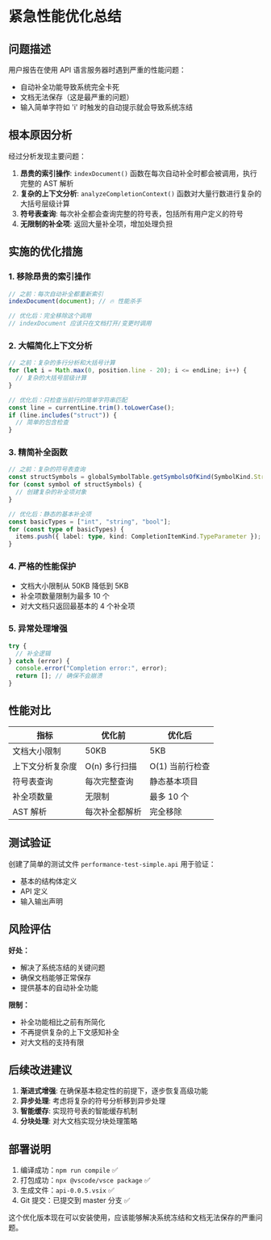 # 紧急性能优化总结

## 问题描述
用户报告在使用 API 语言服务器时遇到严重的性能问题：
- 自动补全功能导致系统完全卡死
- 文档无法保存（这是最严重的问题）
- 输入简单字符如 'i' 时触发的自动提示就会导致系统冻结

## 根本原因分析
经过分析发现主要问题：

1. **昂贵的索引操作**: `indexDocument()` 函数在每次自动补全时都会被调用，执行完整的 AST 解析
2. **复杂的上下文分析**: `analyzeCompletionContext()` 函数对大量行数进行复杂的大括号层级计算
3. **符号表查询**: 每次补全都会查询完整的符号表，包括所有用户定义的符号
4. **无限制的补全项**: 返回大量补全项，增加处理负担

## 实施的优化措施

### 1. 移除昂贵的索引操作
```typescript
// 之前：每次自动补全都重新索引
indexDocument(document); // 🔥 性能杀手

// 优化后：完全移除这个调用
// indexDocument 应该只在文档打开/变更时调用
```

### 2. 大幅简化上下文分析
```typescript
// 之前：复杂的多行分析和大括号计算
for (let i = Math.max(0, position.line - 20); i <= endLine; i++) {
  // 复杂的大括号层级计算
}

// 优化后：只检查当前行的简单字符串匹配
const line = currentLine.trim().toLowerCase();
if (line.includes("struct")) {
  // 简单的包含检查
}
```

### 3. 精简补全函数
```typescript
// 之前：复杂的符号表查询
const structSymbols = globalSymbolTable.getSymbolsOfKind(SymbolKind.Struct);
for (const symbol of structSymbols) {
  // 创建复杂的补全项对象
}

// 优化后：静态的基本补全项
const basicTypes = ["int", "string", "bool"];
for (const type of basicTypes) {
  items.push({ label: type, kind: CompletionItemKind.TypeParameter });
}
```

### 4. 严格的性能保护
- 文档大小限制从 50KB 降低到 5KB
- 补全项数量限制为最多 10 个
- 对大文档只返回最基本的 4 个补全项

### 5. 异常处理增强
```typescript
try {
  // 补全逻辑
} catch (error) {
  console.error("Completion error:", error);
  return []; // 确保不会崩溃
}
```

## 性能对比

| 指标 | 优化前 | 优化后 |
|------|--------|--------|
| 文档大小限制 | 50KB | 5KB |
| 上下文分析复杂度 | O(n) 多行扫描 | O(1) 当前行检查 |
| 符号表查询 | 每次完整查询 | 静态基本项目 |
| 补全项数量 | 无限制 | 最多 10 个 |
| AST 解析 | 每次补全都解析 | 完全移除 |

## 测试验证

创建了简单的测试文件 `performance-test-simple.api` 用于验证：
- 基本的结构体定义
- API 定义
- 输入输出声明

## 风险评估

**好处：**
- 解决了系统冻结的关键问题
- 确保文档能够正常保存
- 提供基本的自动补全功能

**限制：**
- 补全功能相比之前有所简化
- 不再提供复杂的上下文感知补全
- 对大文档的支持有限

## 后续改进建议

1. **渐进式增强**: 在确保基本稳定性的前提下，逐步恢复高级功能
2. **异步处理**: 考虑将复杂的符号分析移到异步处理
3. **智能缓存**: 实现符号表的智能缓存机制
4. **分块处理**: 对大文档实现分块处理策略

## 部署说明

1. 编译成功：`npm run compile` ✅
2. 打包成功：`npx @vscode/vsce package` ✅  
3. 生成文件：`api-0.0.5.vsix` ✅
4. Git 提交：已提交到 master 分支 ✅

这个优化版本现在可以安装使用，应该能够解决系统冻结和文档无法保存的严重问题。